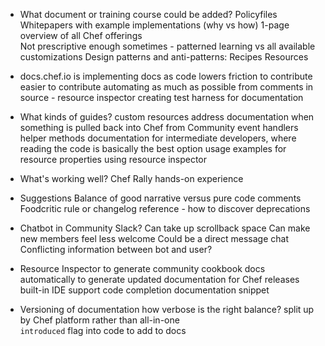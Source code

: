 - What document or training course could be added?
    Policyfiles
    Whitepapers with example implementations (why vs how)
    1-page overview of all Chef offerings  
    Not prescriptive enough sometimes - patterned learning vs all available customizations
    Design patterns and anti-patterns:
       Recipes
       Resources

- docs.chef.io is implementing docs as code
    lowers friction to contribute
    easier to contribute
    automating as much as possible from comments in source - resource inspector
    creating test harness for documentation 

- What kinds of guides?
    custom resources
    address documentation when something is pulled back into Chef from Community
    event handlers
    helper methods
    documentation for intermediate developers, where reading the code is basically the best option
    usage examples for resource properties 
    using resource inspector 
    
- What's working well?
    Chef Rally hands-on experience

- Suggestions
    Balance of good narrative versus pure code comments
    Foodcritic rule or changelog reference - how to discover deprecations

- Chatbot in Community Slack?
    Can take up scrollback space
    Can make new members feel less welcome
    Could be a direct message chat
    Conflicting information between bot and user?

- Resource Inspector
    to generate community cookbook docs automatically
    to generate updated documentation for Chef releases 
    built-in IDE support
    code completion
    documentation snippet
    
- Versioning of documentation
   how verbose is the right balance?
   split up by Chef platform rather than all-in-one   
   `introduced` flag into code to add to docs
